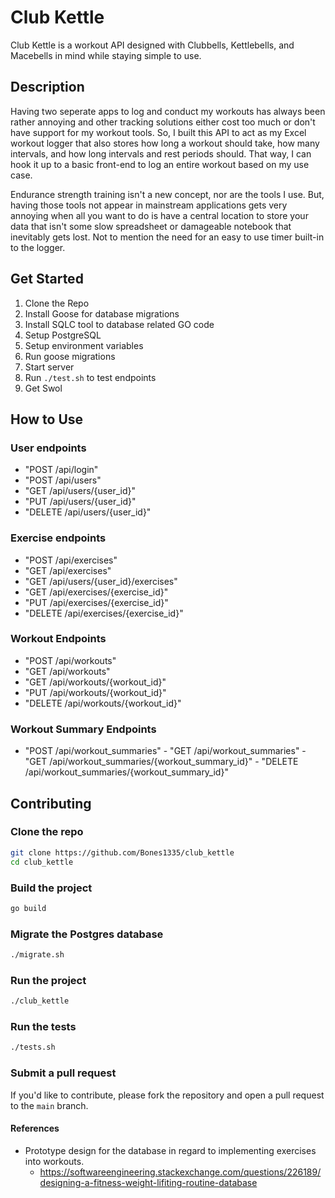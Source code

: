 # Club Kettle

Club Kettle is a workout API designed with Clubbells, Kettlebells, and Macebells in mind while staying simple to use.

## Description

Having two seperate apps to log and conduct my workouts has always been rather annoying and other tracking solutions either cost too much or don't have support for my workout tools. So, I built this API to act as my Excel workout logger that also stores how long a workout should take, how many intervals, and how long intervals and rest periods should. That way, I can hook it up to a basic front-end to log an entire workout based on my use case. 

Endurance strength training isn't a new concept, nor are the tools I use. But, having those tools not appear in mainstream applications gets very annoying when all you want to do is have a central location to store your data that isn't some slow spreadsheet or damageable notebook that inevitably gets lost. Not to mention the need for an easy to use timer built-in to the logger.

## Get Started

1. Clone the Repo
2. Install Goose for database migrations
3. Install SQLC tool to database related GO code
4. Setup PostgreSQL
5. Setup environment variables
6. Run goose migrations
7. Start server
8. Run `./test.sh` to test endpoints
9. Get Swol

## How to Use

### User endpoints
   - "POST /api/login"
   - "POST /api/users"
   - "GET /api/users/{user_id}"
   - "PUT /api/users/{user_id}"
   - "DELETE /api/users/{user_id}"

### Exercise endpoints
   - "POST /api/exercises"
   - "GET /api/exercises"
   - "GET /api/users/{user_id}/exercises"
   - "GET /api/exercises/{exercise_id}"
   - "PUT /api/exercises/{exercise_id}"
   - "DELETE /api/exercises/{exercise_id}"

### Workout Endpoints
   - "POST /api/workouts"
   - "GET /api/workouts"
   - "GET /api/workouts/{workout_id}"
   - "PUT /api/workouts/{workout_id}"
   - "DELETE /api/workouts/{workout_id}"

### Workout Summary Endpoints
   - "POST /api/workout_summaries"
	- "GET /api/workout_summaries"
	- "GET /api/workout_summaries/{workout_summary_id}"
	- "DELETE /api/workout_summaries/{workout_summary_id}"

## Contributing

### Clone the repo

```bash
git clone https://github.com/Bones1335/club_kettle
cd club_kettle
```

### Build the project

```bash
go build
```

### Migrate the Postgres database

```bash
./migrate.sh
```

### Run the project

```bash
./club_kettle
```

### Run the tests

```bash
./tests.sh
```

### Submit a pull request

If you'd like to contribute, please fork the repository and open a pull request to the `main` branch.

#### References

 - Prototype design for the database in regard to implementing exercises into workouts.
    - https://softwareengineering.stackexchange.com/questions/226189/designing-a-fitness-weight-lifiting-routine-database
